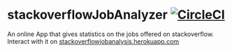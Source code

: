 # stackoverflowJobAnalyzer [![CircleCI](https://circleci.com/gh/AmoghN/stackoverflowJobAnalyzer.svg?style=svg)](https://circleci.com/gh/AmoghN/stackoverflowJobAnalyzer)
An online App that gives statistics on the jobs offered on stackoverflow.
Interact with it on <a href="http://stackoverflowjobanalysis.herokuapp.com/">stackoverflowjobanalysis.herokuapp.com</a>  

